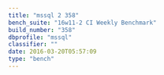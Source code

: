 ```yaml
---
title: "mssql 2 358"
bench_suite: "16w11-2 CI Weekly Benchmark"
build_number: "358"
dbprofile: "mssql"
classifier: ""
date: 2016-03-20T05:57:09
type: "bench"
---
```

